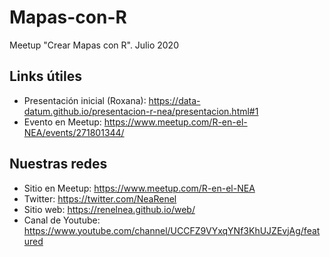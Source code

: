 # Mapas-con-R
Meetup "Crear Mapas con R". Julio 2020

## Links útiles
* Presentación inicial (Roxana): https://data-datum.github.io/presentacion-r-nea/presentacion.html#1 
* Evento en Meetup: https://www.meetup.com/R-en-el-NEA/events/271801344/ 


## Nuestras redes
* Sitio en Meetup: https://www.meetup.com/R-en-el-NEA
* Twitter: https://twitter.com/NeaRenel
* Sitio web:  https://renelnea.github.io/web/
* Canal de Youtube: https://www.youtube.com/channel/UCCFZ9VYxqYNf3KhUJZEvjAg/featured 
